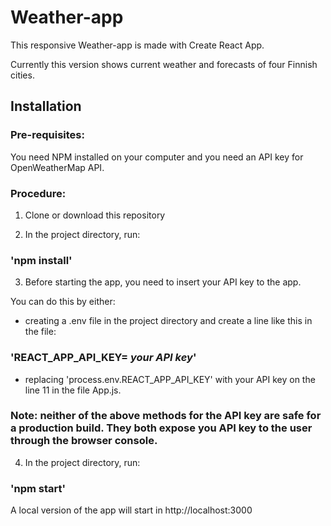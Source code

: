 # Weather-app

This responsive Weather-app is made with Create React App.

Currently this version shows current weather and forecasts of four Finnish cities.

## Installation

### Pre-requisites:

You need NPM installed on your computer and you need an API key for OpenWeatherMap API.

### Procedure:

1. Clone or download this repository

2. In the project directory, run:

### 'npm install'

3. Before starting the app, you need to insert your API key to the app.

You can do this by either:

- creating a .env file in the project directory and create a line like this in the file:

### 'REACT_APP_API_KEY= *your API key*'

- replacing 'process.env.REACT_APP_API_KEY' with your API key on the line 11 in the file App.js.

### Note: neither of the above methods for the API key are safe for a production build. They both expose you API key to the user through the browser console.

4. In the project directory, run:

### 'npm start'

A local version of the app will start in http://localhost:3000
